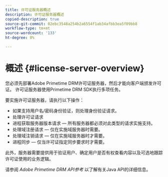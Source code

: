 ```yaml
---
title: 许可证服务器概述
description: 许可证服务器概述
copied-description: true
source-git-commit: 02ebc3548a254b2a6554f1ab34afbb3ea5f09bb8
workflow-type: tm+mt
source-wordcount: '133'
ht-degree: 0%

---
```


# 概述 {#license-server-overview}

您必须先部署Adobe Primetime DRM许可证服务器，然后才能向客户端颁发许可证。 许可证服务器使用Primetime DRM SDK执行多项任务。

要实施许可证服务器，请执行以下操作：

* 如果支持用户名/密码身份验证，则处理身份验证请求。
* 处理许可证请求
* 进程获取服务器版本请求 — 所有服务器都必须对此类型的请求实施支持。
* 处理域注册请求 — 仅在实施域服务器时需要。
* 处理域注销请求 — 仅在实施域服务器时才需要。
* 进程同步 — 仅当许可证指定同步要求时才需要。

此外，服务器需要提供用于验证用户、确定用户是否有权查看内容以及可选地跟踪许可证使用的业务逻辑。

请参阅 *Adobe Primetime DRM API参考* 以了解有关Java API的详细信息。
